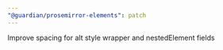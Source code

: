 ```yaml
---
"@guardian/prosemirror-elements": patch
---
```


Improve spacing for alt style wrapper and nestedElement fields
